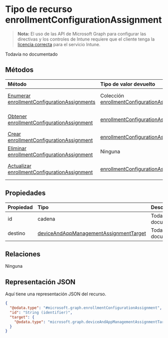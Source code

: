 # <a name="enrollmentconfigurationassignment-resource-type"></a>Tipo de recurso enrollmentConfigurationAssignment

> **Nota:** El uso de las API de Microsoft Graph para configurar las directivas y los controles de Intune requiere que el cliente tenga la [licencia correcta](https://go.microsoft.com/fwlink/?linkid=839381) para el servicio Intune.

Todavía no documentado
## <a name="methods"></a>Métodos
|Método|Tipo de valor devuelto|Descripción|
|:---|:---|:---|
|[Enumerar enrollmentConfigurationAssignments](../api/intune_onboarding_enrollmentconfigurationassignment_list.md)|Colección [enrollmentConfigurationAssignment](../resources/intune_onboarding_enrollmentconfigurationassignment.md)|Enumere las propiedades y las relaciones de los objetos [enrollmentConfigurationAssignment](../resources/intune_onboarding_enrollmentconfigurationassignment.md).|
|[Obtener enrollmentConfigurationAssignment](../api/intune_onboarding_enrollmentconfigurationassignment_get.md)|[enrollmentConfigurationAssignment](../resources/intune_onboarding_enrollmentconfigurationassignment.md)|Lea las propiedades y las relaciones del objeto [enrollmentConfigurationAssignment](../resources/intune_onboarding_enrollmentconfigurationassignment.md).|
|[Crear enrollmentConfigurationAssignment](../api/intune_onboarding_enrollmentconfigurationassignment_create.md)|[enrollmentConfigurationAssignment](../resources/intune_onboarding_enrollmentconfigurationassignment.md)|Cree un objeto [enrollmentConfigurationAssignment](../resources/intune_onboarding_enrollmentconfigurationassignment.md).|
|[Eliminar enrollmentConfigurationAssignment](../api/intune_onboarding_enrollmentconfigurationassignment_delete.md)|Ninguna|Elimina un [enrollmentConfigurationAssignment](../resources/intune_onboarding_enrollmentconfigurationassignment.md).|
|[Actualizar enrollmentConfigurationAssignment](../api/intune_onboarding_enrollmentconfigurationassignment_update.md)|[enrollmentConfigurationAssignment](../resources/intune_onboarding_enrollmentconfigurationassignment.md)|Actualice las propiedades de un objeto [enrollmentConfigurationAssignment](../resources/intune_onboarding_enrollmentconfigurationassignment.md).|

## <a name="properties"></a>Propiedades
|Propiedad|Tipo|Descripción|
|:---|:---|:---|
|id|cadena|Todavía no documentado|
|destino|[deviceAndAppManagementAssignmentTarget](../resources/intune_onboarding_deviceandappmanagementassignmenttarget.md)|Todavía no documentado|

## <a name="relationships"></a>Relaciones
Ninguna
## <a name="json-representation"></a>Representación JSON
Aquí tiene una representación JSON del recurso.
<!-- {
  "blockType": "resource",
  "keyProperty": "id",
  "@odata.type": "microsoft.graph.enrollmentConfigurationAssignment"
}
-->
``` json
{
  "@odata.type": "#microsoft.graph.enrollmentConfigurationAssignment",
  "id": "String (identifier)",
  "target": {
    "@odata.type": "microsoft.graph.deviceAndAppManagementAssignmentTarget"
  }
}
```



